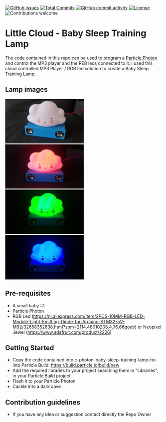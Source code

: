 [![GitHub Issues](https://img.shields.io/github/issues-raw/ltpitt/c-photon-baby-sleep-training-lamp)](https://github.com/ltpitt/c-photon-baby-sleep-training-lamp/issues)
[![Total Commits](https://img.shields.io/github/last-commit/ltpitt/c-photon-baby-sleep-training-lamp)](https://github.com/ltpitt/c-photon-baby-sleep-training-lamp/commits)
[![GitHub commit activity](https://img.shields.io/github/commit-activity/4w/ltpitt/c-photon-baby-sleep-training-lamp?foo=bar)](https://github.com/ltpitt/c-photon-baby-sleep-training-lamp/commits)
[![License](https://img.shields.io/badge/license-MIT-blue.svg)](https://github.com/ltpitt/c-photon-baby-sleep-training-lamp/blob/master/LICENSE)
![Contributions welcome](https://img.shields.io/badge/contributions-welcome-orange.svg)

Little Cloud - Baby Sleep Training Lamp
===================================

The code contained in this repo can be used to program a [Particle Photon](https://store.particle.io/products/photon) and control the MP3 player and the REB leds connected to it.  I used this cloud controlled MP3 Player / RGB led solution to create a Baby Sleep Training Lamp.

Lamp images
--------------
<img src="/pics/little_cloud_off.jpg" width="50%">
<img src="/pics/little_cloud_red.jpg" width="50%">
<img src="/pics/little_cloud_green.jpg" width="50%">
<img src="/pics/little_cloud_blue.jpg" width="50%">

Pre-requisites
--------------

- A small baby :D
- Particle Photon
- RGB Led (https://nl.aliexpress.com/item/2PCS-10MM-RGB-LED-Module-Light-Emitting-Diode-for-Arduino-STM32-5V-M92/32658352638.html?spm=2114.48010208.4.76.66qoeb) or Neopixel Jewel (https://www.adafruit.com/product/2226)

Getting Started
---------------

- Copy the code contained into c-photon-baby-sleep-training-lamp.ino into Particle Build: https://build.particle.io/build/new
- Add the required libraries to your project searching them in "Libraries", in your Particle Build project
- Flash it to your Particle Photon
- Cackle into a dark cave


Contribution guidelines
---------------
* If you have any idea or suggestion contact directly the Repo Owner
